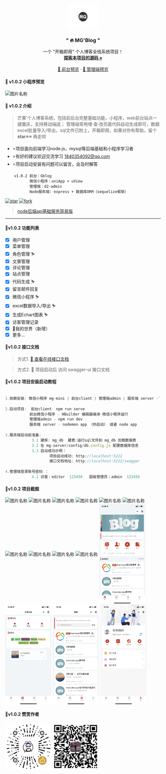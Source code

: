 

<br />

<p align="center">
  <a href="https://gitee.com/Z568_568/mango-blog-system.git">
    <img src="doc/logo.png" alt="Logo" width="100" height="80">
  </a>

<h3 align="center">" 🔥 MG'Blog "</h3>
  <p align="center">
    一个 "开箱即用" 个人博客全栈系统项目！
    <br />
    <a href="https://gitee.com/Z568_568/all-blog-sys" target="_blank"><strong>探索本项目的源码 »</strong></a>
    <br />
    <br />
    <a href="http://blog.zhouyi.run/#/" target="_blank"> 👀 前台预览</a>
    ·
    <a href="http://admin.zhouyi.run:5221/#/index" target="_blank"> 👀 管理端预览</a>
</p>

</p>

#### 🥯 v1.0.2 小程序预览

  <img src="doc/img/smwx.png" width = "400" height = "150" alt="图片名称" align=center />


#### 🥯 v1.0.2 介绍

>  芒果’个人博客系统，包括前后台完整基础功能，小程序，web前台站点一键置灰，支持移动端适；
>  管理端常用增·查·改页面代码自动生成即可，数据excel批量导入/导出，sql文件已附上，开箱即用，如果对你有帮助，留个 **star⭐⭐** 再走呗
- ⭐项目面向前端学习node.js，mysql等后端基础和小程序学习者
- ⭐有好的建议欢迎交流学习 1840354092@qq.com
- ⭐项目启动安装有问题可以留言，会及时解答

```
    v1.0.2 前台：Gblog 
           微信小程序：uniApp + uView 
           管理端：d2-admin 
           Node服务端: express + 数据库ORM（sequelize框架）
```
<!-- PROJECT SHIELDS -->

[![star](https://gitee.com/Z568_568/all-blog-sys/badge/star.svg?theme=dark)](https://gitee.com/Z568_568/all-blog-sys/stargazers)
[![fork](https://gitee.com/Z568_568/all-blog-sys/badge/fork.svg?theme=dark)](https://gitee.com/Z568_568/all-blog-sys/members)

<!-- PROJECT LOGO -->

>[node后端api基础服务简易版](https://gitee.com/Z568_568/zy-express-sequelize-mysql)
***

#### 🥯v1.0.2 功能列表

- [x] 用户管理
- [x] 菜单管理
- [x] 角色管理 ⛷
- [x] 文章管理
- [x] 评论管理
- [x] 站点管理
- [x] 代码生成 ⛷
- [x] 留言邮件回复
- [x] 微信小程序 ⛷
- [x] excel数据导入/导出 ⛷
- [x] 生成Echart图表 ⛷
- [x] 访客管理记录
- [x] 🎈我的世界（新增）
- [x] 更多...

#### 🥯v1.0.2 接口文档

> 方式1. <a href="https://console-docs.apipost.cn/preview/85df1005c24df829/b25c320b5df19b98" target="_blank"> 👀 查看在线接口文档</a> 


> 方式2. 👀 项目启动后 访问 swagger-ui 接口文档

#### 🥯v1.0.2 项目安装启动教程


``` js

1.依赖安装: 微信小程序 mg-mini | 前台client | 管理端admin | 服务端 server -`npm install`

2.启动项目:  前台client- npm run serve 
           前台微信小程序 - HBuilder 编辑器编译-微信小程序运行
           管理端admin - npm run dev 
           服务端 server - nodemon app （热启动） 或者 node app

3.服务端启动前准备: 
            3.1 建库: mg_db  建表:运行sql文件到 mg_db 加载数据表
            3.2 在 mg-server/config/db.config.js 配置数据库信息
            3.3 启动成功示例： 
                    项目启动成功: http://localhost:5222
                    接口文档地址: http://localhost:5222/swagger

4.管理端登录账号密码 ：
            4.1 访客：editor  123456   超级管理员：admin  123456
```

#### 🥯v1.0.2 项目截图

 <img src="doc/img/1.png"  height = "150" alt="图片名称" align=center />
 <img src="doc/img/2.png" height = "150" alt="图片名称" align=center />
 <img src="doc/img/3.png"  height = "150" alt="图片名称" align=center />
 <img src="doc/img/4.png" height = "150" alt="图片名称" align=center />
 <img src="doc/img/5.png" width = "300" height = "150" alt="图片名称" align=center />
 <img src="doc/img/1.1.png" width = "300" height = "150" alt="图片名称" align=center />
 <img src="doc/img/7.png" width = "300" height = "150" alt="图片名称" align=center />
 <img src="doc/img/8.png" width = "300" height = "150" alt="图片名称" align=center />
 <img src="doc/img/1.2.png" width = "300" height = "150" alt="图片名称" align=center />
 <img src="doc/img/1.3.png" width = "300" height = "150" alt="图片名称" align=center />

 <img src="doc/img/m%20(1).jpg" width = "150"   alt="图片名称" align=center />
 <img src="doc/img/m%20(2).jpg" width = "150"   alt="图片名称" align=center />
 <img src="doc/img/m%20(3).jpg" width = "150"   alt="图片名称" align=center />
 <img src="doc/img/m%20(4).jpg" width = "150"   alt="图片名称" align=center />

#### 🥯v1.0.2 赞赏作者

 <img src="doc/img/vx.jpg" width = "150" height = "150" alt="图片名称" align=center />
 <img src="doc/img/zfb.jpg" width = "150" height = "150" alt="图片名称" align=center />
